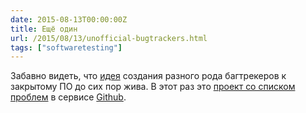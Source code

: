 ```yaml
---
date: 2015-08-13T00:00:00Z
title: Ещё один
url: /2015/08/13/unofficial-bugtrackers.html
tags: ["softwaretesting"]
---
```


Забавно видеть, что [идея](https://bugs.bronevichok.ru/wiki?name=FAQ) создания
разного рода багтрекеров к закрытому ПО до сих пор жива. В этот раз это
[проект со списком проблем](https://github.com/isaacs/github/issues) в сервисе
[Github](github.com/).
